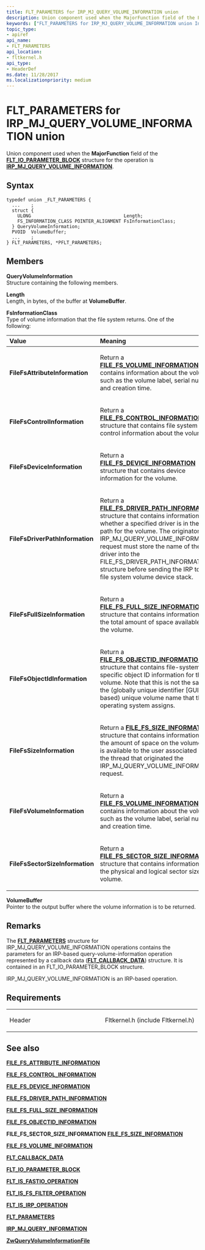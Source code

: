 ```yaml
---
title: FLT_PARAMETERS for IRP_MJ_QUERY_VOLUME_INFORMATION union
description: Union component used when the MajorFunction field of the FLT\_IO\_PARAMETER\_BLOCK structure for the operation is IRP\_MJ\_QUERY\_VOLUME\_INFORMATION.
keywords: ["FLT_PARAMETERS for IRP_MJ_QUERY_VOLUME_INFORMATION union Installable File System Drivers", "FLT_PARAMETERS union Installable File System Drivers", "PFLT_PARAMETERS union pointer Installable File System Drivers"]
topic_type:
- apiref
api_name:
- FLT_PARAMETERS
api_location:
- fltkernel.h
api_type:
- HeaderDef
ms.date: 11/28/2017
ms.localizationpriority: medium
---
```


# FLT\_PARAMETERS for IRP\_MJ\_QUERY\_VOLUME\_INFORMATION union


Union component used when the **MajorFunction** field of the [**FLT\_IO\_PARAMETER\_BLOCK**](/windows-hardware/drivers/ddi/fltkernel/ns-fltkernel-_flt_io_parameter_block) structure for the operation is [**IRP\_MJ\_QUERY\_VOLUME\_INFORMATION**](irp-mj-query-volume-information.md).

## Syntax

```ManagedCPlusPlus
typedef union _FLT_PARAMETERS {
  ...    ;
  struct {
    ULONG                                  Length;
    FS_INFORMATION_CLASS POINTER_ALIGNMENT FsInformationClass;
  } QueryVolumeInformation;
  PVOID  VolumeBuffer;
  ...    ;
} FLT_PARAMETERS, *PFLT_PARAMETERS;
```

## Members

**QueryVolumeInformation**  
Structure containing the following members.

**Length**  
Length, in bytes, of the buffer at **VolumeBuffer**.

**FsInformationClass**  
Type of volume information that the file system returns. One of the following:

<table>
<colgroup>
<col width="50%" />
<col width="50%" />
</colgroup>
<thead>
<tr class="header">
<th align="left">Value</th>
<th align="left">Meaning</th>
</tr>
</thead>
<tbody>
<tr class="odd">
<td align="left"><a href="" id="filefsattributeinformation"></a>
<strong>FileFsAttributeInformation</strong></td>
<td align="left"><p>Return a <a href="/windows-hardware/drivers/ddi/ntddk/ns-ntddk-_file_fs_volume_information" data-raw-source="[&lt;strong&gt;FILE_FS_VOLUME_INFORMATION&lt;/strong&gt;](/windows-hardware/drivers/ddi/ntddk/ns-ntddk-_file_fs_volume_information)"><strong>FILE_FS_VOLUME_INFORMATION</strong></a> that contains information about the volume, such as the volume label, serial number, and creation time.</p></td>
</tr>
<tr class="even">
<td align="left"><a href="" id="filefscontrolinformation"></a>
<strong>FileFsControlInformation</strong></td>
<td align="left"><p>Return a <a href="/windows-hardware/drivers/ddi/ntifs/ns-ntifs-_file_fs_control_information" data-raw-source="[&lt;strong&gt;FILE_FS_CONTROL_INFORMATION&lt;/strong&gt;](/windows-hardware/drivers/ddi/ntifs/ns-ntifs-_file_fs_control_information)"><strong>FILE_FS_CONTROL_INFORMATION</strong></a> structure that contains file system control information about the volume.</p></td>
</tr>
<tr class="odd">
<td align="left"><a href="" id="filefsdeviceinformation"></a>
<strong>FileFsDeviceInformation</strong></td>
<td align="left"><p>Return a <a href="/windows-hardware/drivers/ddi/wdm/ns-wdm-_file_fs_device_information" data-raw-source="[&lt;strong&gt;FILE_FS_DEVICE_INFORMATION&lt;/strong&gt;](/windows-hardware/drivers/ddi/wdm/ns-wdm-_file_fs_device_information)"><strong>FILE_FS_DEVICE_INFORMATION</strong></a> structure that contains device information for the volume.</p></td>
</tr>
<tr class="even">
<td align="left"><a href="" id="filefsdriverpathinformation"></a>
<strong>FileFsDriverPathInformation</strong></td>
<td align="left"><p>Return a <a href="/windows-hardware/drivers/ddi/ntifs/ns-ntifs-_file_fs_driver_path_information" data-raw-source="[&lt;strong&gt;FILE_FS_DRIVER_PATH_INFORMATION&lt;/strong&gt;](/windows-hardware/drivers/ddi/ntifs/ns-ntifs-_file_fs_driver_path_information)"><strong>FILE_FS_DRIVER_PATH_INFORMATION</strong></a> structure that contains information about whether a specified driver is in the I/O path for the volume. The originator of the IRP_MJ_QUERY_VOLUME_INFORMATION request must store the name of the driver into the FILE_FS_DRIVER_PATH_INFORMATION structure before sending the IRP to the file system volume device stack.</p></td>
</tr>
<tr class="odd">
<td align="left"><a href="" id="filefsfullsizeinformation"></a>
<strong>FileFsFullSizeInformation</strong></td>
<td align="left"><p>Return a <a href="/windows-hardware/drivers/ddi/ntddk/ns-ntddk-_file_fs_full_size_information" data-raw-source="[&lt;strong&gt;FILE_FS_FULL_SIZE_INFORMATION&lt;/strong&gt;](/windows-hardware/drivers/ddi/ntddk/ns-ntddk-_file_fs_full_size_information)"><strong>FILE_FS_FULL_SIZE_INFORMATION</strong></a> structure that contains information about the total amount of space available on the volume.</p></td>
</tr>
<tr class="even">
<td align="left"><a href="" id="filefsobjectidinformation"></a>
<strong>FileFsObjectIdInformation</strong></td>
<td align="left"><p>Return a <a href="/windows-hardware/drivers/ddi/ntddk/ns-ntddk-_file_fs_objectid_information" data-raw-source="[&lt;strong&gt;FILE_FS_OBJECTID_INFORMATION&lt;/strong&gt;](/windows-hardware/drivers/ddi/ntddk/ns-ntddk-_file_fs_objectid_information)"><strong>FILE_FS_OBJECTID_INFORMATION</strong></a> structure that contains file-system-specific object ID information for the volume. Note that this is not the same as the (globally unique identifier [GUID]-based) unique volume name that the operating system assigns.</p></td>
</tr>
<tr class="odd">
<td align="left"><a href="" id="filefssizeinformation"></a>
<strong>FileFsSizeInformation</strong></td>
<td align="left"><p>Return a <a href="/windows-hardware/drivers/ddi/ntddk/ns-ntddk-_file_fs_size_information" data-raw-source="[&lt;strong&gt;FILE_FS_SIZE_INFORMATION&lt;/strong&gt;](/windows-hardware/drivers/ddi/ntddk/ns-ntddk-_file_fs_size_information)"><strong>FILE_FS_SIZE_INFORMATION</strong></a> structure that contains information about the amount of space on the volume that is available to the user associated with the thread that originated the IRP_MJ_QUERY_VOLUME_INFORMATION request.</p></td>
</tr>
<tr class="even">
<td align="left"><a href="" id="filefsvolumeinformation"></a>
<strong>FileFsVolumeInformation</strong></td>
<td align="left"><p>Return a <a href="/windows-hardware/drivers/ddi/ntddk/ns-ntddk-_file_fs_volume_information" data-raw-source="[&lt;strong&gt;FILE_FS_VOLUME_INFORMATION&lt;/strong&gt;](/windows-hardware/drivers/ddi/ntddk/ns-ntddk-_file_fs_volume_information)"><strong>FILE_FS_VOLUME_INFORMATION</strong></a> that contains information about the volume, such as the volume label, serial number, and creation time.</p></td>
</tr>
<tr class="odd">
<td align="left"><a href="" id="filefssectorsizeinformation"></a>
<strong>FileFsSectorSizeInformation</strong></td>
<td align="left"><p>Return a <a href="/windows-hardware/drivers/ddi/ntifs/ns-ntifs-_file_fs_driver_path_information" data-raw-source="[&lt;strong&gt;FILE_FS_SECTOR_SIZE_INFORMATION&lt;/strong&gt;](/windows-hardware/drivers/ddi/ntifs/ns-ntifs-_file_fs_driver_path_information)"><strong>FILE_FS_SECTOR_SIZE_INFORMATION</strong></a> structure that contains information about the physical and logical sector sizes of a volume.</p></td>
</tr>
</tbody>
</table>

 

**VolumeBuffer**  
Pointer to the output buffer where the volume information is to be returned.

## Remarks

The [**FLT\_PARAMETERS**](/windows-hardware/drivers/ddi/fltkernel/ns-fltkernel-_flt_parameters) structure for IRP\_MJ\_QUERY\_VOLUME\_INFORMATION operations contains the parameters for an IRP-based query-volume-information operation represented by a callback data ([**FLT\_CALLBACK\_DATA**](/windows-hardware/drivers/ddi/fltkernel/ns-fltkernel-_flt_callback_data)) structure. It is contained in an FLT\_IO\_PARAMETER\_BLOCK structure.

IRP\_MJ\_QUERY\_VOLUME\_INFORMATION is an IRP-based operation.

## Requirements

<table>
<colgroup>
<col width="50%" />
<col width="50%" />
</colgroup>
<tbody>
<tr class="odd">
<td align="left"><p>Header</p></td>
<td align="left">Fltkernel.h (include Fltkernel.h)</td>
</tr>
</tbody>
</table>

## See also


[**FILE\_FS\_ATTRIBUTE\_INFORMATION**](/windows-hardware/drivers/ddi/ntifs/ns-ntifs-_file_fs_attribute_information)

[**FILE\_FS\_CONTROL\_INFORMATION**](/windows-hardware/drivers/ddi/ntifs/ns-ntifs-_file_fs_control_information)

[**FILE\_FS\_DEVICE\_INFORMATION**](/windows-hardware/drivers/ddi/wdm/ns-wdm-_file_fs_device_information)

[**FILE\_FS\_DRIVER\_PATH\_INFORMATION**](/windows-hardware/drivers/ddi/ntifs/ns-ntifs-_file_fs_driver_path_information)

[**FILE\_FS\_FULL\_SIZE\_INFORMATION**](/windows-hardware/drivers/ddi/ntddk/ns-ntddk-_file_fs_full_size_information)

[**FILE\_FS\_OBJECTID\_INFORMATION**](/windows-hardware/drivers/ddi/ntddk/ns-ntddk-_file_fs_objectid_information)

**FILE\_FS\_SECTOR\_SIZE\_INFORMATION**
[**FILE\_FS\_SIZE\_INFORMATION**](/windows-hardware/drivers/ddi/ntddk/ns-ntddk-_file_fs_size_information)

[**FILE\_FS\_VOLUME\_INFORMATION**](/windows-hardware/drivers/ddi/ntddk/ns-ntddk-_file_fs_volume_information)

[**FLT\_CALLBACK\_DATA**](/windows-hardware/drivers/ddi/fltkernel/ns-fltkernel-_flt_callback_data)

[**FLT\_IO\_PARAMETER\_BLOCK**](/windows-hardware/drivers/ddi/fltkernel/ns-fltkernel-_flt_io_parameter_block)

[**FLT\_IS\_FASTIO\_OPERATION**](/windows-hardware/drivers/ddi/index)

[**FLT\_IS\_FS\_FILTER\_OPERATION**](/previous-versions/ff544648(v=vs.85))

[**FLT\_IS\_IRP\_OPERATION**](/previous-versions/ff544654(v=vs.85))

[**FLT\_PARAMETERS**](/windows-hardware/drivers/ddi/fltkernel/ns-fltkernel-_flt_parameters)

[**IRP\_MJ\_QUERY\_INFORMATION**](irp-mj-query-information.md)

[**ZwQueryVolumeInformationFile**](/windows-hardware/drivers/ddi/ntifs/nf-ntifs-zwqueryvolumeinformationfile)

